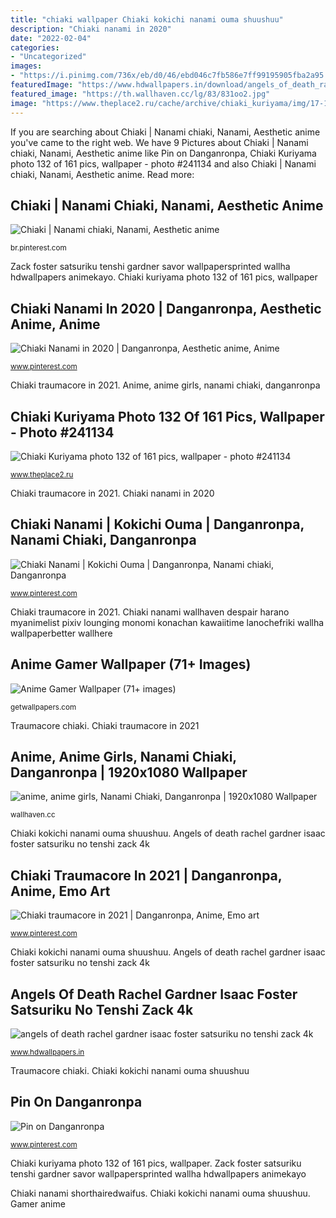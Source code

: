 ```yaml
---
title: "chiaki wallpaper Chiaki kokichi nanami ouma shuushuu"
description: "Chiaki nanami in 2020"
date: "2022-02-04"
categories:
- "Uncategorized"
images:
- "https://i.pinimg.com/736x/eb/d0/46/ebd046c7fb586e7ff99195905fba2a95.jpg"
featuredImage: "https://www.hdwallpapers.in/download/angels_of_death_rachel_gardner_isaac_foster_satsuriku_no_tenshi_zack_4k_hd_games_hd-1920x1080.jpg"
featured_image: "https://th.wallhaven.cc/lg/83/831oo2.jpg"
image: "https://www.theplace2.ru/cache/archive/chiaki_kuriyama/img/17-10-gthumb-gwdata1200-ghdata1200-gfitdatamax.jpg"
---
```


If you are searching about Chiaki | Nanami chiaki, Nanami, Aesthetic anime you've came to the right web. We have 9 Pictures about Chiaki | Nanami chiaki, Nanami, Aesthetic anime like Pin on Danganronpa, Chiaki Kuriyama photo 132 of 161 pics, wallpaper - photo #241134 and also Chiaki | Nanami chiaki, Nanami, Aesthetic anime. Read more:

## Chiaki | Nanami Chiaki, Nanami, Aesthetic Anime

![Chiaki | Nanami chiaki, Nanami, Aesthetic anime](https://i.pinimg.com/736x/a7/9d/a6/a79da619907b29976d0acd5037c4dd05.jpg "Angels of death rachel gardner isaac foster satsuriku no tenshi zack 4k")

<small>br.pinterest.com</small>

Zack foster satsuriku tenshi gardner savor wallpapersprinted wallha hdwallpapers animekayo. Chiaki kuriyama photo 132 of 161 pics, wallpaper

## Chiaki Nanami In 2020 | Danganronpa, Aesthetic Anime, Anime

![Chiaki Nanami in 2020 | Danganronpa, Aesthetic anime, Anime](https://i.pinimg.com/736x/ec/86/a7/ec86a77ee35e2dfce626ca1a91dd153e.jpg "Zack foster satsuriku tenshi gardner savor wallpapersprinted wallha hdwallpapers animekayo")

<small>www.pinterest.com</small>

Chiaki traumacore in 2021. Anime, anime girls, nanami chiaki, danganronpa

## Chiaki Kuriyama Photo 132 Of 161 Pics, Wallpaper - Photo #241134

![Chiaki Kuriyama photo 132 of 161 pics, wallpaper - photo #241134](https://www.theplace2.ru/cache/archive/chiaki_kuriyama/img/17-10-gthumb-gwdata1200-ghdata1200-gfitdatamax.jpg "Chiaki kokichi nanami ouma shuushuu")

<small>www.theplace2.ru</small>

Chiaki traumacore in 2021. Chiaki nanami in 2020

## Chiaki Nanami | Kokichi Ouma | Danganronpa, Nanami Chiaki, Danganronpa

![Chiaki Nanami | Kokichi Ouma | Danganronpa, Nanami chiaki, Danganronpa](https://i.pinimg.com/736x/eb/d0/46/ebd046c7fb586e7ff99195905fba2a95.jpg "Chiaki nanami")

<small>www.pinterest.com</small>

Chiaki traumacore in 2021. Chiaki nanami wallhaven despair harano myanimelist pixiv lounging monomi konachan kawaiitime lanochefriki wallha wallpaperbetter wallhere

## Anime Gamer Wallpaper (71+ Images)

![Anime Gamer Wallpaper (71+ images)](http://getwallpapers.com/wallpaper/full/9/e/d/491040.jpg "Angels of death rachel gardner isaac foster satsuriku no tenshi zack 4k")

<small>getwallpapers.com</small>

Traumacore chiaki. Chiaki traumacore in 2021

## Anime, Anime Girls, Nanami Chiaki, Danganronpa | 1920x1080 Wallpaper

![anime, anime girls, Nanami Chiaki, Danganronpa | 1920x1080 Wallpaper](https://th.wallhaven.cc/lg/83/831oo2.jpg "Chiaki nanami wallhaven despair harano myanimelist pixiv lounging monomi konachan kawaiitime lanochefriki wallha wallpaperbetter wallhere")

<small>wallhaven.cc</small>

Chiaki kokichi nanami ouma shuushuu. Angels of death rachel gardner isaac foster satsuriku no tenshi zack 4k

## Chiaki Traumacore In 2021 | Danganronpa, Anime, Emo Art

![Chiaki traumacore in 2021 | Danganronpa, Anime, Emo art](https://i.pinimg.com/736x/7f/50/97/7f50974c3c410f15c709589bf41a5259.jpg "Chiaki nanami")

<small>www.pinterest.com</small>

Chiaki kokichi nanami ouma shuushuu. Angels of death rachel gardner isaac foster satsuriku no tenshi zack 4k

## Angels Of Death Rachel Gardner Isaac Foster Satsuriku No Tenshi Zack 4k

![angels of death rachel gardner isaac foster satsuriku no tenshi zack 4k](https://www.hdwallpapers.in/download/angels_of_death_rachel_gardner_isaac_foster_satsuriku_no_tenshi_zack_4k_hd_games_hd-1920x1080.jpg "Chiaki nanami danganronpa chaki")

<small>www.hdwallpapers.in</small>

Traumacore chiaki. Chiaki kokichi nanami ouma shuushuu

## Pin On Danganronpa

![Pin on Danganronpa](https://i.pinimg.com/736x/b9/a7/70/b9a770292d612eb37ecc29fe3a703bce.jpg "Chiaki nanami wallhaven despair harano myanimelist pixiv lounging monomi konachan kawaiitime lanochefriki wallha wallpaperbetter wallhere")

<small>www.pinterest.com</small>

Chiaki kuriyama photo 132 of 161 pics, wallpaper. Zack foster satsuriku tenshi gardner savor wallpapersprinted wallha hdwallpapers animekayo

Chiaki nanami shorthairedwaifus. Chiaki kokichi nanami ouma shuushuu. Gamer anime
